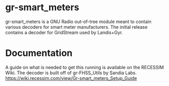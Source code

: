 # gr-smart_meters
gr-smart_meters is a GNU Radio out-of-tree module meant to contain various decoders for smart meter manufacturers. 
The initial release contains a decoder for GridStream used by Landis+Gyr.
# Documentation
A guide on what is needed to get this running is available on the RECESSIM Wiki. The decoder is built off of gr-FHSS_Utils by Sandia Labs. https://wiki.recessim.com/view/Gr-smart_meters_Setup_Guide
